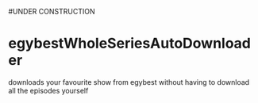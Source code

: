 #UNDER CONSTRUCTION  
# egybestWholeSeriesAutoDownloader
downloads your favourite show from egybest without having to download all the episodes yourself
